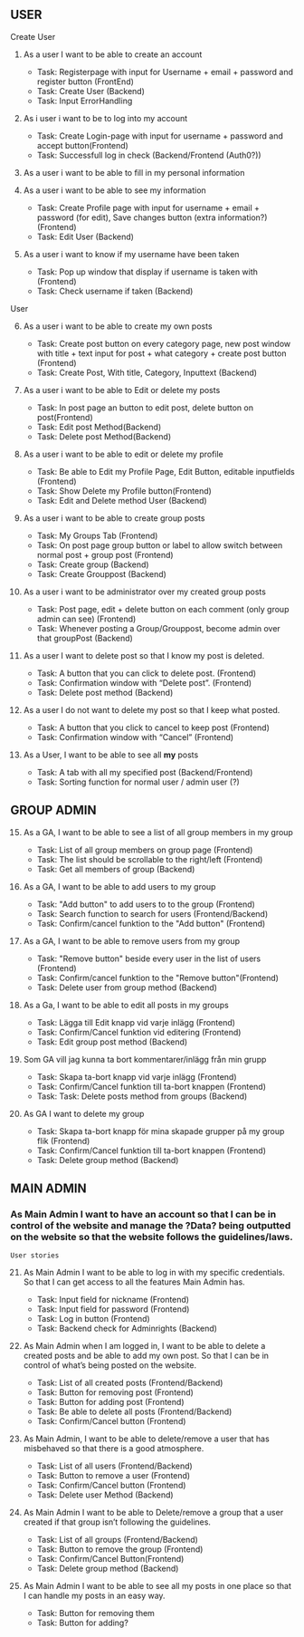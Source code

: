 ## USER
Create User
1. As a user I want to be able to create an account
    - Task: Registerpage with input for Username + email + password and register button (FrontEnd)
    - Task: Create User (Backend)
    - Task: Input ErrorHandling

2. As i user i want to be to log into my account
    - Task: Create Login-page with input for username + password and accept button(Frontend)
    - Task: Successfull log in check (Backend/Frontend (Auth0?))
    
3. As a user i want to be able to fill in my personal information

4. As a user i want to be able to see my information
    - Task: Create Profile page with input for username + email + password (for edit), Save changes button (extra information?) (Frontend)
    - Task: Edit User (Backend)

5. As a user i want to know if my username have been taken
    - Task: Pop up window that display if username is taken with (Frontend)
    - Task: Check username if taken (Backend)


User

6. As a user i want to be able to create my own posts
    - Task: Create post button on every category page, new post window with title + text input for post + what category + create post button (Frontend)
    - Task: Create Post, With title, Category, Inputtext (Backend)
    
7. As a user i want to be able to Edit or delete my posts
    - Task: In post page an button to edit post, delete button on post(Frontend)
    - Task: Edit post Method(Backend)
    - Task: Delete post Method(Backend)


8. As a user i want to be able to edit or delete my profile
    - Task: Be able to Edit my Profile Page, Edit Button, editable inputfields (Frontend)
    - Task: Show Delete my Profile button(Frontend)
    - Task: Edit and Delete method User (Backend)
    
9. As a user i want to be able to create group posts
    - Task: My Groups Tab (Frontend)
    - Task: On post page group button or label to allow switch between normal post + group post (Frontend)
    - Task: Create group (Backend)
    - Task: Create Grouppost (Backend)
    
10. As a user i want to be administrator over my created group posts
    - Task: Post page, edit + delete button on each comment (only group admin can see) (Frontend)
    - Task: Whenever posting a Group/Grouppost, become admin over that groupPost (Backend)


11. As a user I want to delete post so that I know my post is deleted.
    - Task: A button that you can click to delete post. (Frontend)
    - Task: Confirmation window with “Delete post”. (Frontend)
    - Task: Delete post method (Backend)

12. As a user I do not want to delete my post so that I keep what posted.
    - Task: A button that you click to cancel to keep post (Frontend)
    - Task: Confirmation window with “Cancel” (Frontend)
    

14. As a User, I want to be able to see all **my** posts
    - Task: A tab with all my specified post (Backend/Frontend)
    - Task: Sorting function for normal user / admin user (?)
    


## GROUP ADMIN


15. As a GA, I want to be able to see a list of all group members in my group
    - Task: List of all group members on group page (Frontend)
    - Task: The list should be scrollable to the right/left (Frontend)
    - Task: Get all members of group (Backend)

16. As a GA, I want to be able to add users to my group
    - Task: "Add button" to add users to to the group (Frontend)
    - Task: Search function to search for users (Frontend/Backend)
    - Task: Confirm/cancel funktion to the "Add button" (Frontend)


17. As a GA, I want to be able to remove users from my group
    - Task: "Remove button" beside every user in the list of users (Frontend)
    - Task: Confirm/cancel funktion to the "Remove button"(Frontend)
    - Task: Delete user from group method (Backend)

18. As a Ga, I want to be able to edit all posts in my groups 
    - Task: Lägga till Edit knapp vid varje inlägg (Frontend)
    - Task: Confirm/Cancel funktion vid editering (Frontend)
    - Task: Edit group post method (Backend)


19. Som GA vill jag kunna ta bort kommentarer/inlägg från min grupp
    - Task: Skapa ta-bort knapp vid varje inlägg (Frontend)
    - Task: Confirm/Cancel funktion till ta-bort knappen (Frontend)
    - Task: Task: Delete posts method from groups (Backend)


20. As GA I want to delete my group
    - Task: Skapa ta-bort knapp för mina skapade grupper på my group flik (Frontend)
    - Task: Confirm/Cancel funktion till ta-bort knappen (Frontend)
    - Task: Delete group method (Backend)

## MAIN ADMIN

### As Main Admin I want to have an account so that I can be in control of the website and manage the ?Data? being outputted on the website so that the website follows the guidelines/laws.

    User stories 
      
21. As Main Admin I want to be able to log in with my specific credentials. So that I can get access to all the features Main Admin has.
     - Task: Input field for nickname (Frontend)
     - Task: Input field for password (Frontend)
     - Task: Log in button (Frontend)
     - Task: Backend check for Adminrights (Backend)
     


22. As Main Admin when I am logged in, I want to be able to delete a created posts and be able to add my own post. So that I can be in control of what’s being posted on the website.
    - Task: List of all created posts (Frontend/Backend)
    - Task: Button for removing post (Frontend)
    - Task: Button for adding post (Frontend)
    - Task: Be able to delete all posts (Frontend/Backend)
    - Task: Confirm/Cancel button (Frontend)
        

23. As Main Admin, I want to be able to delete/remove a user that has misbehaved so that there is a good atmosphere.
     - Task: List of all users (Frontend/Backend)
     - Task: Button to remove a user (Frontend)
     - Task: Confirm/Cancel button (Frontend)
     - Task: Delete user Method (Backend)
        

24. As Main Admin I want to be able to Delete/remove a group that a user created if that group isn’t following the guidelines.
     - Task: List of all groups (Frontend/Backend)
     - Task: Button to remove the group (Frontend)
     - Task: Confirm/Cancel Button(Frontend)
     - Task: Delete group method (Backend)
        

25. As Main Admin I want to be able to see all my posts in one place so that I can handle my posts in an easy way.
    - Task: Button for removing them
    - Task: Button for adding?

